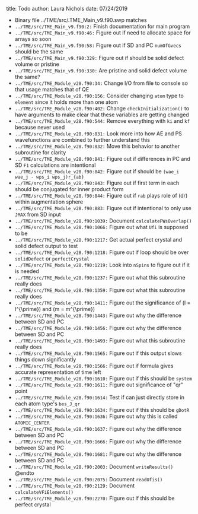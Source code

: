 title: Todo
author: Laura Nichols
date: 07/24/2019

* Binary file ../TME/src/.TME_Main_v9.f90.swp matches
* `../TME/src/TME_Main_v9.f90:2:` Finish documentation for main program
* `../TME/src/TME_Main_v9.f90:46:` Figure out if need to allocate space for arrays so soon
* `../TME/src/TME_Main_v9.f90:58:` Figure out if SD and PC `numOfGvecs` should be the same
* `../TME/src/TME_Main_v9.f90:329:` Figure out if should be solid defect volume or pristine
* `../TME/src/TME_Main_v9.f90:330:` Are pristine and solid defect volume the same?
* `../TME/src/TME_Module_v28.f90:34:` Change I/O from file to console so that usage matches that of QE
* `../TME/src/TME_Module_v28.f90:156:` Consider changing `atom` type to `element` since it holds more than one atom
* `../TME/src/TME_Module_v28.f90:402:` Change `checkInitialization()` to have arguments to make clear that these variables are getting changed
* `../TME/src/TME_Module_v28.f90:544:` Remove everything with `ki` and `kf` because never used
* `../TME/src/TME_Module_v28.f90:831:` Look more into how AE and PS wavefunctions are combined to further understand this
* `../TME/src/TME_Module_v28.f90:832:` Move this behavior to another subroutine for clarity
* `../TME/src/TME_Module_v28.f90:841:` Figure out if differences in PC and SD `F1` calculations are intentional
* `../TME/src/TME_Module_v28.f90:842:` Figure out if should be `(wae_i wae_j - wps_i wps_j)r_{ab}`
* `../TME/src/TME_Module_v28.f90:843:` Figure out if first term in each should be conjugated for inner product form
* `../TME/src/TME_Module_v28.f90:844:` Figure out if `rab` plays role of \(dr\) within augmentation sphere
* `../TME/src/TME_Module_v28.f90:883:` Figure out if intentional to only use `JMAX` from SD input
* `../TME/src/TME_Module_v28.f90:1039:` Document `calculatePWsOverlap()`
* `../TME/src/TME_Module_v28.f90:1066:` Figure out what `Ufi` is supposed to be
* `../TME/src/TME_Module_v28.f90:1217:` Get actual perfect crystal and solid defect output to test
* `../TME/src/TME_Module_v28.f90:1218:` Figure out if loop should be over `solidDefect` or `perfectCrystal`
* `../TME/src/TME_Module_v28.f90:1219:` Look into `nSpins` to figure out if it is needed
* `../TME/src/TME_Module_v28.f90:1237:` Figure out what this subroutine really does
* `../TME/src/TME_Module_v28.f90:1359:` Figure out what this subroutine really does
* `../TME/src/TME_Module_v28.f90:1411:` Figure out the significance of \(l = l^{\prime}\) and \(m = m^{\prime}\)
* `../TME/src/TME_Module_v28.f90:1443:` Figure out why the difference between SD and PC
* `../TME/src/TME_Module_v28.f90:1456:` Figure out why the difference between SD and PC
* `../TME/src/TME_Module_v28.f90:1493:` Figure out what this subroutine really does
* `../TME/src/TME_Module_v28.f90:1565:` Figure out if this output slows things down significantly
* `../TME/src/TME_Module_v28.f90:1566:` Figure out if formula gives accurate representation of time left
* `../TME/src/TME_Module_v28.f90:1610:` Figure out if this should be `system`
* `../TME/src/TME_Module_v28.f90:1611:` Figure out significance of "qr" point
* `../TME/src/TME_Module_v28.f90:1614:` Test if can just directly store in each atom type's `bes_J_qr`
* `../TME/src/TME_Module_v28.f90:1634:` Figure out if this should be `gDotR`
* `../TME/src/TME_Module_v28.f90:1636:` Figure out why this is called `ATOMIC_CENTER`
* `../TME/src/TME_Module_v28.f90:1637:` Figure out why the difference between SD and PC
* `../TME/src/TME_Module_v28.f90:1666:` Figure out why the difference between SD and PC
* `../TME/src/TME_Module_v28.f90:1681:` Figure out why the difference between SD and PC
* `../TME/src/TME_Module_v28.f90:2003:` Document `writeResults()` @endto
* `../TME/src/TME_Module_v28.f90:2075:` Document `readUfis()`
* `../TME/src/TME_Module_v28.f90:2129:` Document `calculateVFiElements()`
* `../TME/src/TME_Module_v28.f90:2270:` Figure out if this should be perfect crystal
